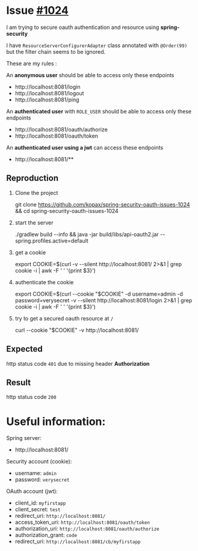 Issue [#1024](https://github.com/spring-projects/spring-security-oauth/issues/1024)
=============

I am trying to secure oauth authentication and resource using **spring-security**

I have `ResourceServerConfigurerAdapter` class annotated with `@Order(99)` but the filter chain seems to be ignored.

These are my rules : 

An __anonymous user__ should be able to access only these endpoints

- http://localhost:8081/login
- http://localhost:8081/logout
- http://localhost:8081/ping

An __authenticated user__ with `ROLE_USER` should be able to access only these endpoints

- http://localhost:8081/oauth/authorize
- http://localhost:8081/oauth/token

An __authenticated user using a jwt__ can access these endpoints

- http://localhost:8081/**

Reproduction
------------

1. Clone the project

    git clone https://github.com/kopax/spring-security-oauth-issues-1024 && cd spring-security-oauth-issues-1024

2. start the server

    ./gradlew build --info && java -jar build/libs/api-oauth2.jar --spring.profiles.active=default

    
3. get a cookie

    export COOKIE=$(curl -v --silent http://localhost:8081/ 2>&1 | grep cookie -i | awk -F ' ' '{print $3}')
        
4. authenticate the cookie

    export COOKIE=$(curl --cookie "$COOKIE" -d username=admin -d password=verysecret -v --silent http://localhost:8081/login 2>&1 | grep cookie -i | awk -F ' ' '{print $3}')
 
5. try to get a secured oauth resource at `/`

    curl --cookie "$COOKIE" -v http://localhost:8081/
    
 
Expected
--------

http status code `401` due to missing header __Authorization__ 

Result
------

http status code `200`

Useful information:
===================

Spring server:

- http://localhost:8081/

Security account (cookie):

- username: `admin`
- password: `verysecret`

OAuth account (jwt):

- client_id: `myfirstapp`
- client_secret: `test`
- redirect_uri: `http://localhost:8081/`
- access_token_uri: `http://localhost:8081/oauth/token`
- authorization_uri: `http://localhost:8081/oauth/authorize`
- authorization_grant: `code`
- redirect_uri: `http://localhost:8081/cb/myfirstapp`

